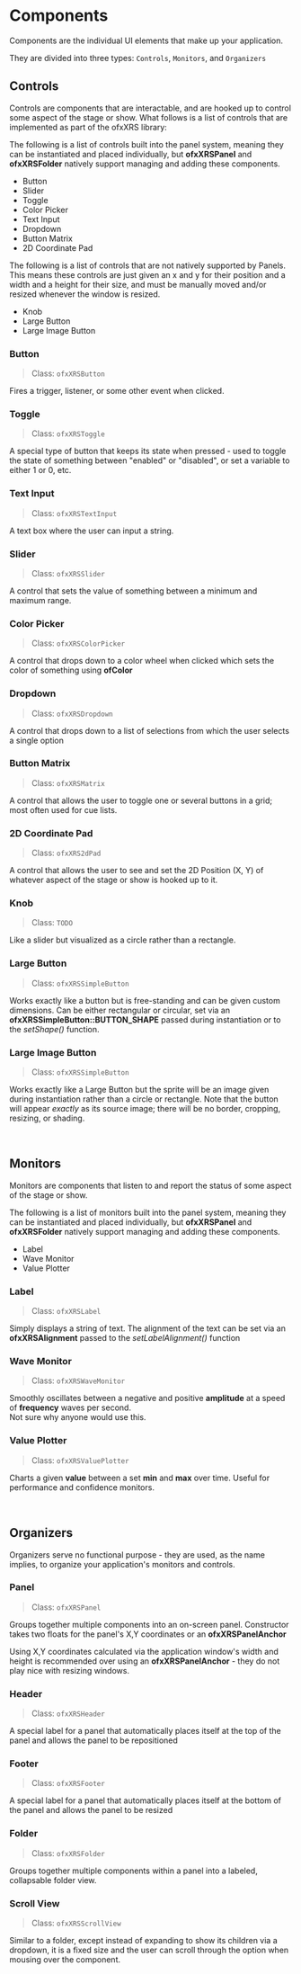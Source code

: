 # Components
Components are the individual UI elements that make up your application.

They are divided into three types: ``Controls``, ``Monitors``, and ``Organizers``

## Controls
Controls are components that are interactable, and are hooked up to control some aspect of the stage or show.
What follows is a list of controls that are implemented as part of the ofxXRS library:

The following is a list of controls built into the panel system, meaning they can be instantiated and placed individually, but **ofxXRSPanel** and **ofxXRSFolder** natively support managing and adding these components.
- Button
- Slider
- Toggle
- Color Picker
- Text Input
- Dropdown
- Button Matrix
- 2D Coordinate Pad

The following is a list of controls that are not natively supported by Panels. This means these controls are just given an x and y for their position and a width and a height for their size, and must be manually moved and/or resized whenever the window is resized.
- Knob
- Large Button
- Large Image Button

### Button
>Class: `ofxXRSButton`

Fires a trigger, listener, or some other event when clicked.
### Toggle
>Class: `ofxXRSToggle`

A special type of button that keeps its state when pressed - used to toggle the state of something between "enabled" or "disabled", or set a variable to either 1 or 0, etc.
### Text Input
>Class: `ofxXRSTextInput`

A text box where the user can input a string.
### Slider
>Class: `ofxXRSSlider`

A control that sets the value of something between a minimum and maximum range.
### Color Picker
>Class: `ofxXRSColorPicker`

A control that drops down to a color wheel when clicked which sets the color of something using **ofColor**
### Dropdown
>Class: `ofxXRSDropdown`

A control that drops down to a list of selections from which the user selects a single option
### Button Matrix
>Class: `ofxXRSMatrix`

A control that allows the user to toggle one or several buttons in a grid; most often used for cue lists.
### 2D Coordinate Pad
>Class: `ofxXRS2dPad`

A control that allows the user to see and set the 2D Position (X, Y) of whatever aspect of the stage or show is hooked up to it.
### Knob
> Class: `TODO`

Like a slider but visualized as a circle rather than a rectangle.
### Large Button
>Class: `ofxXRSSimpleButton`

Works exactly like a button but is free-standing and can be given custom dimensions. Can be either rectangular or circular, set via an **ofxXRSSimpleButton::BUTTON_SHAPE** passed during instantiation or to the *setShape()* function.
### Large Image Button
>Class: `ofxXRSSimpleButton`

Works exactly like a Large Button but the sprite will be an image given during instantiation rather than a circle or rectangle. Note that the button will appear *exactly* as its source image; there will be no border, cropping, resizing, or shading.

<p>&nbsp;</p>

## Monitors
Monitors are components that listen to and report the status of some aspect of the stage or show.

The following is a list of monitors built into the panel system, meaning they can be instantiated and placed individually, but **ofxXRSPanel** and **ofxXRSFolder** natively support managing and adding these components.
- Label
- Wave Monitor
- Value Plotter

### Label
>Class: `ofxXRSLabel`

Simply displays a string of text. The alignment of the text can be set via an **ofxXRSAlignment** passed to the *setLabelAlignment()* function
### Wave Monitor
>Class: `ofxXRSWaveMonitor`

Smoothly oscillates between a negative and positive **amplitude** at a speed of **frequency** waves per second.  
Not sure why anyone would use this.
### Value Plotter
>Class: `ofxXRSValuePlotter`

Charts a given **value** between a set **min** and **max** over time. Useful for performance and confidence monitors.

<p>&nbsp;</p>

## Organizers
Organizers serve no functional purpose - they are used, as the name implies, to organize your application's monitors and controls.

### Panel
> Class: `ofxXRSPanel`

Groups together multiple components into an on-screen panel. Constructor takes two floats for the panel's X,Y coordinates or an **ofxXRSPanelAnchor**

Using X,Y coordinates calculated via the application window's width and height is recommended over using an **ofxXRSPanelAnchor** - they do not play nice with resizing windows.


### Header
>Class: `ofxXRSHeader`

A special label for a panel that automatically places itself at the top of the panel and allows the panel to be repositioned


### Footer
>Class: `ofxXRSFooter`

A special label for a panel that automatically places itself at the bottom of the panel and allows the panel to be resized


### Folder
>Class: `ofxXRSFolder`

Groups together multiple components within a panel into a labeled, collapsable folder view.

### Scroll View
>Class: `ofxXRSScrollView`

Similar to a folder, except instead of expanding to show its children via a dropdown, it is a fixed size and the user can scroll through the option when mousing over the component.